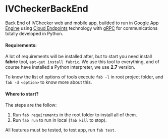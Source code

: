 # IVCheckerBackEnd
Back End of IVChecker web and mobile app, builded to 
run in [Google App Engine](https://cloud.google.com/appengine/docs/) using 
[Cloud Endpoints](https://cloud.google.com/endpoints/docs/frameworks/python/about-cloud-endpoints-frameworks) technology with 
[gRPC](http://www.grpc.io/) for communications totally developed
in Python.

#### Requirements:

A lot of requirements will be installed after, but to start you need install 
**fabric** tool, `apt-get install fabric`. 
We use this tool to everything, and of course have installed a Python
interpreter, we use **2.7** version.

To know the list of options of tools execute `fab -l` in 
root project folder, and `fab -d <option>` to know more about
this.

#### Where to start?

The steps are the follow:

 1. Run `fab requirements` in the root folder to install all of them.
 2. Run `fab run` to run in local (`fab kill` to stop).

All features must be tested, to test app, run `fab test`.
 